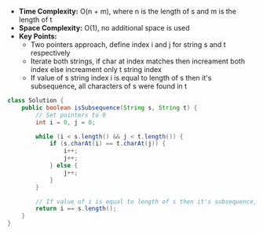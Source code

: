 - **Time Complexity:** O(n + m), where n is the length of s and m is the length of t
- **Space Complexity:** O(1), no additional space is used
- **Key Points:**
    - Two pointers approach, define index i and j for string s and t respectively
    - Iterate both strings, if char at index matches then increament both index else increament only t string index
    - If value of s string index i is equal to length of s then it's subsequence, all characters of s were found in t 

```java
class Solution {
    public boolean isSubsequence(String s, String t) {
        // Set pointers to 0
        int i = 0, j = 0;

        while (i < s.length() && j < t.length()) {
            if (s.charAt(i) == t.charAt(j)) {
                i++;
                j++;
            } else {
                j++;
            }
        }

        // If value of i is equal to length of s then it's subsequence, all characters of s were found in t
        return i == s.length();
    }
}
```